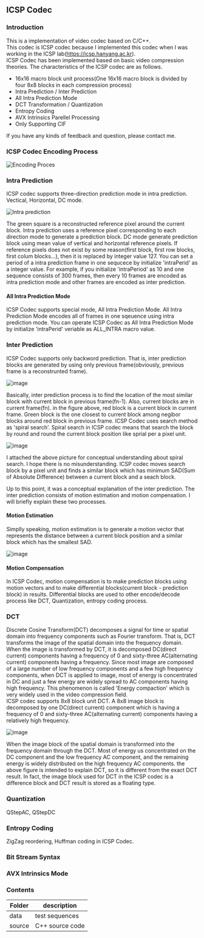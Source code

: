 ## ICSP Codec
### Introduction
This is a implementation of video codec based on C/C++. <br />
This codec is ICSP codec because I implemented this codec when I was working in the ICSP lab(https://icsp.hanyang.ac.kr).<br />
ICSP Codec has been implemented based on basic video compression theories.
The characteristics of the ICSP codec are as follows.
- 16x16 macro block unit process(One 16x16 macro block is divided by four 8x8 blocks in each compression process)
- Intra Prediction / Inter Prediction
- All Intra Prediction Mode
- DCT Transformation / Quantization
- Entropy Coding
- AVX Intrinsics Parellel Processing
- Only Supporting CIF

If you have any kinds of feedback and question, please contact me.

### ICSP Codec Encoding Process
![Encoding Proces](https://user-images.githubusercontent.com/36951642/57179748-f59a9880-6ebb-11e9-9c6d-5857f45d5545.PNG)

### Intra Prediction
ICSP codec supports three-direction prediction mode in intra prediction. Vectical, Horizontal, DC mode.

![Intra prediction](https://user-images.githubusercontent.com/36951642/57229516-41cb1180-7051-11e9-83a0-da9e953b989a.png)

The green square is a reconstructed reference pixel around the current block. Intra prediction uses a reference pixel corresponding to each direction mode to generate a prediction block. DC mode generate prediction block using mean value of vertical and horizontal reference pixels. If reference pixels does not exist by some reason(first block, first row blocks, first colum blocks...), then it is replaced by integer value 127. You can set a period of a intra prediction frame in one sequcece by initialize 'intraPerid' as a integer value. For example, if you initialize 'intraPeriod' as 10 and one sequence consists of 300 frames, then every 10 frames are encoded as intra prediction mode and other frames are encoded as inter prediction.

#### All Intra Prediction Mode
ICSP Codec supports special mode, All Intra Prediction Mode. All Intra Prediction Mode encodes all of frames in one sqeuence using intra prediction mode. You can operate ICSP Codec as All Intra Prediction Mode by initialize 'intraPerid' veriable as ALL_INTRA macro value.
### Inter Prediction
ICSP Codec supports only backword prediction. That is, inter prediction blocks are generated by using only previous frame(obviously, previous frame is a reconstrunted frame). 

![image](https://user-images.githubusercontent.com/36951642/57631044-b2d27200-75d9-11e9-8997-8c8d64738c97.png)

Basically, inter prediction process is to find the location of the most similar block with current block in previous frame(fn-1). Also, current blocks are in current frame(fn). in the figure above, red block is a current block in current frame. Green block is the one closest to current block among negibor blocks around red block in previous frame. ICSP Codec uses search method as 'spiral search'.
Spiral search in ICSP codec means that search the block by round and round the current block position like sprial per a pixel unit.

![image](https://user-images.githubusercontent.com/36951642/57704034-1fae4080-769c-11e9-91ef-c10880442f18.png)

I attached the above picture for conceptual understanding about spiral search. I hope there is no misunderstanding. ICSP codec moves search block by a pixel unit and finds a similar block which has minimum SAD(Sum of Absolute Difference) between a current block and a seach block.

Up to this point, it was a conceptual explanation of the inter prediction. The inter prediction consists of motion estimation and motion compensation. I will briefly explain these two processes.

#### Motion Estimation
Simplly speaking, motion estimation is to generate a motion vector that represents the distance between a current block position and a similar block which has the smallest SAD.

![image](https://user-images.githubusercontent.com/36951642/57705527-12468580-769f-11e9-9312-a06ecd36a4b4.png)

#### Motion Compensation
In ICSP Codec, motion compensation is to make prediction blocks using motion vectors and to make differential blocks(current block - prediction block) in results. Differential blocks are used to other encode/decode process like DCT, Quantization, entropy coding process.

### DCT
Discrete Cosine Transform(DCT) decomposes a signal for time or spatial domain into frequency components such as Fourier transform.
That is, DCT transforms the image of the spatial domain into the frequency domain. When the image is transformed by DCT, it is decomposed DC(direct current) components having a frequency of 0 and sixty-three AC(alternating current) components having a frequency.
Since most image are composed of a large number of low frequency components and a few high frequency components, when DCT is applied to image, most of energy is concentrated in DC and just a few energy are widely spread to AC components having high frequency. This phenomenon is called 'Energy compaction' which is very widely used in the video compression field. <br/>
ICSP codec supports 8x8 block unit DCT. A 8x8 image block is decomposed by one DC(direct current) component which is having a frequency of 0 and sixty-three AC(alternating current) components having a relatively high frequency. 

![image](https://user-images.githubusercontent.com/36951642/58094372-7cb17580-7c0b-11e9-8887-5e9c36321c7a.png)

When the image block of the spatial domain is transformed into the frequency domain through the DCT. Most of energy us concentrated on the DC component and the low frequency AC component, and the remaining energy is widely distributed on the high frequency AC components.
the above figure is intended to explain DCT, so it is different from the exact DCT result. In fact, the image block used for DCT in the ICSP codec is a difference block and DCT result is stored as a floating type.

### Quantization

QStepAC, QStepDC

### Entropy Coding
ZigZag reordering, Huffman coding in ICSP Codec.

### Bit Stream Syntax

### AVX Intrinsics Mode

### Contents
| Folder | description |
|---|---|
|data| test sequences |
| source | C++ source code |
